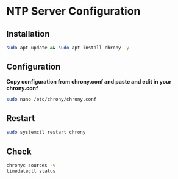 # NTP Server Configuration
## Installation
```bash
sudo apt update && sudo apt install chrony -y
```
## Configuration
**Copy configuration from chrony.conf and paste and edit in your chrony.conf**
```bash
sudo nano /etc/chrony/chrony.conf
```
## Restart
```bash
sudo systemctl restart chrony
```
## Check
```bash
chronyc sources -v
timedatectl status
```
